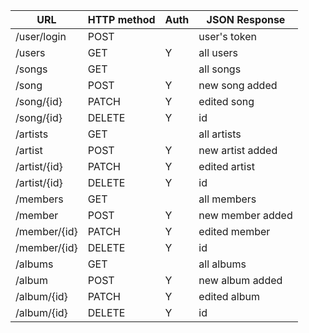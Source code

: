 | URL          | HTTP method | Auth | JSON Response     |
| ------------ | ----------- | ---- | ----------------- |
| /user/login  | POST        |      | user's token      |
| /users       | GET         | Y    | all users         |
| /songs       | GET         |      | all songs         |
| /song        | POST        | Y    | new song added    |
| /song/{id}   | PATCH       | Y    | edited song       |
| /song/{id}   | DELETE      | Y    | id                |
| /artists     | GET         |      | all artists       |
| /artist      | POST        | Y    | new artist added  |
| /artist/{id} | PATCH       | Y    | edited artist     |
| /artist/{id} | DELETE      | Y    | id                |
| /members     | GET         |      | all members       |
| /member      | POST        | Y    | new member added  |
| /member/{id} | PATCH       | Y    | edited member     |
| /member/{id} | DELETE      | Y    | id                |
| /albums      | GET         |      | all albums        |
| /album       | POST        | Y    | new album added   |
| /album/{id}  | PATCH       | Y    | edited album      |
| /album/{id}  | DELETE      | Y    | id                |